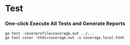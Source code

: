 # Test

### One-click Execute All Tests and Generate Reports

```shell
go test -coverprofile=coverage.out ../...
go tool cover -html=coverage.out -o coverage.local.html
```
